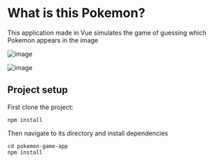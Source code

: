 # What is this Pokemon?

This application made in Vue simulates the game of guessing which Pokemon appears in the image

![image](https://user-images.githubusercontent.com/29926880/200094229-a659cf50-b1f3-44d8-8780-e33bd40a166c.png)

![image](https://user-images.githubusercontent.com/29926880/200094243-0a780f41-44ed-4951-82c6-8670679f0c60.png)


## Project setup
First clone the project:

```
npm install
```

Then navigate to its directory and install dependencies
```
cd pokemon-game-app
npm install
```
